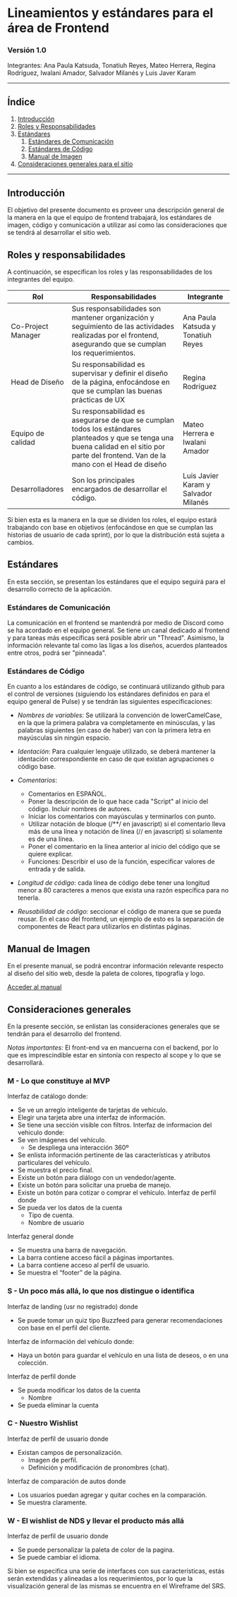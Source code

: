 # Lineamientos y estándares para el área de Frontend

### Versión 1.0
Integrantes: Ana Paula Katsuda, Tonatiuh Reyes, Mateo Herrera, Regina Rodríguez, Iwalani Amador, Salvador Milanés y Luis Javer Karam

---

## Índice
1. [Introducción](#introducción)
2. [Roles y Responsabilidades](#roles-y-responsabilidades)
3. [Estándares](#estándares)
    1. [Estándares de Comunicación](#estándares-de-comunicación)
    2. [Estándares de Código](#estándares-de-código)
    3. [Manual de Imagen](#manual-de-imagen)
5. [Consideraciones generales para el sitio]()

--- 

## Introducción 
El objetivo del presente documento es proveer una descripción general de la manera en la que el equipo de frontend trabajará, los estándares de imagen, código y comunicación a utilizar así como las consideraciones que se tendrá al desarrollar el sitio web. 

## Roles y responsabilidades
A continuación, se especifican los roles y las responsabilidades de los integrantes del equipo. 

| Rol | Responsabilidades | Integrante |
| --- | --- | --- |
| Co-Project Manager| Sus responsabilidades son mantener organización y seguimiento de las actividades realizadas por el frontend, asegurando que se cumplan los requerimientos. | Ana Paula Katsuda y Tonatiuh Reyes |
| Head de Diseño | Su responsabilidad es supervisar y definir el diseño de la página, enfocándose en que se cumplan las buenas prácticas de UX | Regina Rodríguez | 
| Equipo de calidad | Su responsabilidad es asegurarse de que se cumplan todos los estándares planteados y que se tenga una buena calidad en el sitio por parte del frontend. Van de la mano con el Head de diseño | Mateo Herrera e Iwalani Amador | 
| Desarrolladores | Son los principales encargados de desarrollar el código. | Luis Javier Karam y Salvador Milanés | 

Si bien esta es la manera en la que se dividen los roles, el equipo estará trabajando con base en objetivos (enfocándose en que se cumplan las historias de usuario de cada sprint), por lo que la distribución está sujeta a cambios. 

## Estándares

En esta sección, se presentan los estándares que el equipo seguirá para el desarrollo correcto de la aplicación. 

### Estándares de Comunicación
La comunicación en el frontend se mantendrá por medio de Discord como se ha acordado en el equipo general. Se tiene un canal dedicado al frontend y para tareas más específicas será posible abrir un "Thread". Asimismo, la información relevante tal como las ligas a los diseños, acuerdos planteados entre otros, podrá ser "pinneada".

### Estándares de Código
En cuanto a los estándares de código, se continuará utilizando github para el control de versiones (siguiendo los estándares definidos en para el equipo general de Pulse) y se tendrán las siguientes especificaciones: 

- _Nombres de variables_: Se utilizará la convención de lowerCamelCase, en la que la primera palabra va completamente en minúsculas, y las palabras siguientes (en caso de haber) van con la primera letra en mayúsculas sin ningún espacio. 
- _Identación_: Para cualquier lenguaje utilizado, se deberá mantener la identación correspondiente en caso de que existan agrupaciones o código base. 
- _Comentarios_: 

    - Comentarios en ESPAÑOL.
    - Poner la descripción de lo que hace cada "Script" al inicio del código. Incluir nombres de autores. 
    - Iniciar los comentarios con mayúsculas y terminarlos con punto. 
    - Utilizar notación de bloque (/**/ en javascript) si el comentario lleva más de una línea y notación de línea (// en javascript) si solamente es de una línea. 
    - Poner el comentario en la línea anterior al inicio del código que se quiere explicar. 
    - Funciones: Describir el uso de la función, especificar valores de entrada y de salida. 
- _Longitud de código_: cada línea de código debe tener una longitud menor a 80 caracteres a menos que exista una razón específica para no tenerla. 
- _Reusabilidad de código_: seccionar el código de manera que se pueda reusar. En el caso del frontend, un ejemplo de esto es la separación de componentes de React para utilizarlos en distintas páginas. 

## Manual de Imagen
En el presente manual, se podrá encontrar información relevante respecto al diseño del sitio web, desde la paleta de colores, tipografía y logo. 

[Acceder al manual](https://www.canva.com/design/DAFe6UqGWEM/fySzxZqLm30OoAXwTal-BQ/view?utm_content=DAFe6UqGWEM&utm_campaign=designshare&utm_medium=link2&utm_source=sharebutton)

## Consideraciones generales
En la presente sección, se enlistan las consideraciones generales que se tendrán para el desarrollo del frontend. 

_Notas importantes:_
El front-end va en mancuerna con el backend, por lo que es imprescindible estar en sintonía con respecto al scope y lo que se desarrollará.

### M - Lo que constituye al MVP
Interfaz de catálogo donde:
- Se ve un arreglo inteligente de tarjetas de vehículo.
- Elegir una tarjeta abre una interfaz de información.
- Se tiene una sección visible con filtros.
Interfaz de informacion del vehiculo donde:
- Se ven imágenes del vehículo.
    - Se despliega una interacción 360º 
- Se enlista información pertinente de las características y atributos particulares del vehículo.
- Se muestra el precio final.
- Existe un botón para diálogo con un vendedor/agente.
- Existe un botón para solicitar una prueba de manejo.
- Existe un botón para cotizar o comprar el vehículo. 
Interfaz de perfil donde
- Se pueda ver los datos de la cuenta 
    - Tipo de cuenta.
    - Nombre de usuario

Interfaz general donde
- Se muestra una barra de navegación. 
- La barra contiene acceso fácil a páginas importantes. 
- La barra contiene acceso al perfil de usuario.
- Se muestra el “footer” de la página. 

### S - Un poco más allá, lo que nos distingue o identifica
Interfaz de landing (usr no registrado) donde
- Se puede tomar un quiz tipo Buzzfeed para generar recomendaciones con base en el perfil del cliente.

Interfaz de información del vehículo donde:
- Haya un botón para guardar el vehículo en una lista de deseos, o en una colección.

Interfaz de perfil donde
- Se pueda modificar los datos de la cuenta
    - Nombre
- Se pueda eliminar la cuenta

### C - Nuestro Wishlist
Interfaz de perfil de usuario donde
- Existan campos de personalización.
    - Imagen de perfil.
    - Definición y modificación de pronombres (chat).

Interfaz de comparación de autos donde
- Los usuarios puedan agregar y quitar coches en la comparación. 
- Se muestra claramente.

### W - El wishlist de NDS y llevar el producto más allá
Interfaz de perfil de usuario donde
- Se puede personalizar la paleta de color de la pagina.
- Se puede cambiar el idioma.

Si bien se especifica una serie de interfaces con sus características, estás serán extendidas y alineadas a los requerimientos, por lo que la visualización general de las mismas se encuentra en el Wireframe del SRS. 